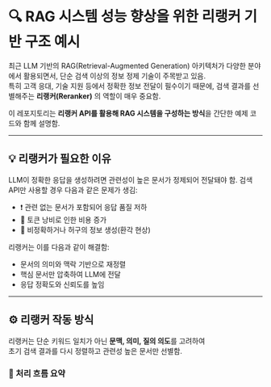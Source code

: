 # 🔍 RAG 시스템 성능 향상을 위한 리랭커 기반 구조 예시

최근 LLM 기반의 RAG(Retrieval-Augmented Generation) 아키텍처가 다양한 분야에서 활용되면서, 단순 검색 이상의 정보 정제 기술이 주목받고 있음.  
특히 고객 응대, 기술 지원 등에서 정확한 정보 전달이 필수이기 때문에, 검색 결과를 선별해주는 **리랭커(Reranker)** 의 역할이 매우 중요함.

이 레포지토리는 **리랭커 API를 활용해 RAG 시스템을 구성하는 방식**을 간단한 예제 코드와 함께 설명함.

---

## 💡 리랭커가 필요한 이유

LLM이 정확한 응답을 생성하려면 관련성이 높은 문서가 정제되어 전달돼야 함. 검색 API만 사용할 경우 다음과 같은 문제가 생김:

- ❗ 관련 없는 문서가 포함되어 응답 품질 저하
- 💸 토큰 낭비로 인한 비용 증가
- 🤯 비정확하거나 허구의 정보 생성(환각 현상)

리랭커는 이를 다음과 같이 해결함:

- 문서의 의미와 맥락 기반으로 재정렬
- 핵심 문서만 압축하여 LLM에 전달
- 응답 정확도와 신뢰도를 높임

---

## ⚙️ 리랭커 작동 방식

리랭커는 단순 키워드 일치가 아닌 **문맥, 의미, 질의 의도**를 고려하여  
초기 검색 결과를 다시 정렬하고 관련성 높은 문서만 선별함.

### 🔁 처리 흐름 요약

